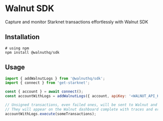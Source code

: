 # Walnut SDK

Capture and monitor Starknet transactions effortlessly with Walnut SDK

## Installation

```
# using npm
npm install @walnuthq/sdk
```

## Usage

```javascript
import { addWalnutLogs } from '@walnuthq/sdk';
import { connect } from 'get-starknet';

const { account } = await connect();
const accountWithLogs = addWalnutLogs({ account, apiKey: '<WALNUT_API_KEY>' });

// Unsigned transactions, even failed ones, will be sent to Walnut and simulated
// They will appear on the Walnut dashboard complete with traces and error messages
accountWithLogs.execute(someTransactions);
```
